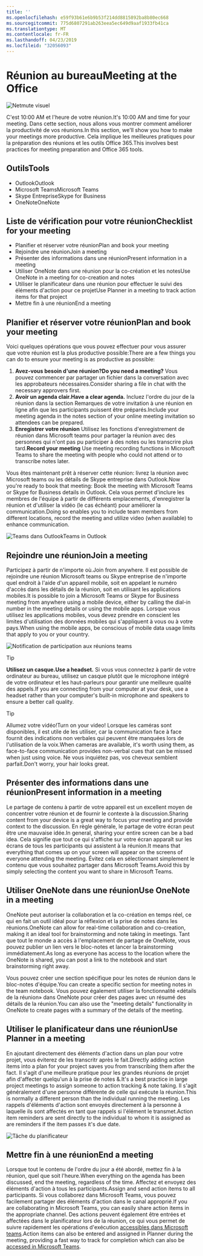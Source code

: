 ```yaml
---
title: ''
ms.openlocfilehash: e59f93b61e6b9b53f214dd8815892ba8b80ec668
ms.sourcegitcommit: 775d6807291ab263eea5ec649d9aaf1933fb41ca
ms.translationtype: MT
ms.contentlocale: fr-FR
ms.lasthandoff: 04/23/2019
ms.locfileid: "32056093"
---
```

# <a name="meeting-at-the-office"></a><span data-ttu-id="fb37e-102">Réunion au bureau</span><span class="sxs-lookup"><span data-stu-id="fb37e-102">Meeting at the Office</span></span>

![Netmute visuel](media/ditl_meeting.png)

<span data-ttu-id="fb37e-104">C'est 10:00 AM et l'heure de votre réunion.</span><span class="sxs-lookup"><span data-stu-id="fb37e-104">It's 10:00 AM and time for your meeting.</span></span> <span data-ttu-id="fb37e-105">Dans cette section, nous allons vous montrer comment améliorer la productivité de vos réunions.</span><span class="sxs-lookup"><span data-stu-id="fb37e-105">In this section, we'll show you how to make your meetings more productive.</span></span>  <span data-ttu-id="fb37e-106">Cela implique les meilleures pratiques pour la préparation des réunions et les outils Office 365.</span><span class="sxs-lookup"><span data-stu-id="fb37e-106">This involves best practices for meeting preparation and Office 365 tools.</span></span>  

## <a name="tools"></a><span data-ttu-id="fb37e-107">Outils</span><span class="sxs-lookup"><span data-stu-id="fb37e-107">Tools</span></span>
- <span data-ttu-id="fb37e-108">Outlook</span><span class="sxs-lookup"><span data-stu-id="fb37e-108">Outlook</span></span>
- <span data-ttu-id="fb37e-109">Microsoft Teams</span><span class="sxs-lookup"><span data-stu-id="fb37e-109">Microsoft Teams</span></span>
- <span data-ttu-id="fb37e-110">Skype Entreprise</span><span class="sxs-lookup"><span data-stu-id="fb37e-110">Skype for Business</span></span>
- <span data-ttu-id="fb37e-111">OneNote</span><span class="sxs-lookup"><span data-stu-id="fb37e-111">OneNote</span></span>

## <a name="checklist-for-your-meeting"></a><span data-ttu-id="fb37e-112">Liste de vérification pour votre réunion</span><span class="sxs-lookup"><span data-stu-id="fb37e-112">Checklist for your meeting</span></span>
- <span data-ttu-id="fb37e-113">Planifier et réserver votre réunion</span><span class="sxs-lookup"><span data-stu-id="fb37e-113">Plan and book your meeting</span></span>
- <span data-ttu-id="fb37e-114">Rejoindre une réunion</span><span class="sxs-lookup"><span data-stu-id="fb37e-114">Join a meeting</span></span>
- <span data-ttu-id="fb37e-115">Présenter des informations dans une réunion</span><span class="sxs-lookup"><span data-stu-id="fb37e-115">Present information in a meeting</span></span>
- <span data-ttu-id="fb37e-116">Utiliser OneNote dans une réunion pour la co-création et les notes</span><span class="sxs-lookup"><span data-stu-id="fb37e-116">Use OneNote in a meeting for co-creation and notes</span></span>
- <span data-ttu-id="fb37e-117">Utiliser le planificateur dans une réunion pour effectuer le suivi des éléments d'action pour ce projet</span><span class="sxs-lookup"><span data-stu-id="fb37e-117">Use Planner in a meeting to track action items for that project</span></span>
- <span data-ttu-id="fb37e-118">Mettre fin à une réunion</span><span class="sxs-lookup"><span data-stu-id="fb37e-118">End a meeting</span></span>
 
## <a name="plan-and-book-your-meeting"></a><span data-ttu-id="fb37e-119">Planifier et réserver votre réunion</span><span class="sxs-lookup"><span data-stu-id="fb37e-119">Plan and book your meeting</span></span>
<span data-ttu-id="fb37e-120">Voici quelques opérations que vous pouvez effectuer pour vous assurer que votre réunion est la plus productive possible:</span><span class="sxs-lookup"><span data-stu-id="fb37e-120">There are a few things you can do to ensure your meeting is as productive as possible:</span></span>

1. <span data-ttu-id="fb37e-121">**Avez-vous besoin d'une réunion?**</span><span class="sxs-lookup"><span data-stu-id="fb37e-121">**Do you need a meeting?**</span></span> <span data-ttu-id="fb37e-122">Vous pouvez commencer par partager un fichier dans la conversation avec les approbateurs nécessaires.</span><span class="sxs-lookup"><span data-stu-id="fb37e-122">Consider sharing a file in chat with the necessary approvers first.</span></span>  
1. <span data-ttu-id="fb37e-123">**Avoir un agenda clair.**</span><span class="sxs-lookup"><span data-stu-id="fb37e-123">**Have a clear agenda.**</span></span>  <span data-ttu-id="fb37e-124">Incluez l'ordre du jour de la réunion dans la section Remarques de votre invitation à une réunion en ligne afin que les participants puissent être préparés.</span><span class="sxs-lookup"><span data-stu-id="fb37e-124">Include your meeting agenda in the notes section of your online meeting invitation so attendees can be prepared.</span></span>
1. <span data-ttu-id="fb37e-125">**Enregistrer votre réunion**  Utilisez les fonctions d'enregistrement de réunion dans Microsoft teams pour partager la réunion avec des personnes qui n'ont pas pu participer à des notes ou les transcrire plus tard.</span><span class="sxs-lookup"><span data-stu-id="fb37e-125">**Record your meeting**  Use meeting recording functions in Microsoft Teams to share the meeting with people who could not attend or to transcribe notes later.</span></span>  

<span data-ttu-id="fb37e-126">Vous êtes maintenant prêt à réserver cette réunion: livrez la réunion avec Microsoft teams ou les détails de Skype entreprise dans Outlook.</span><span class="sxs-lookup"><span data-stu-id="fb37e-126">Now you're ready to book that meeting:  Book the meeting with Microsoft Teams or Skype for Business details in Outlook.</span></span> <span data-ttu-id="fb37e-127">Cela vous permet d'inclure les membres de l'équipe à partir de différents emplacements, d'enregistrer la réunion et d'utiliser la vidéo (le cas échéant) pour améliorer la communication.</span><span class="sxs-lookup"><span data-stu-id="fb37e-127">Doing so enables you to include team members from different locations, record the meeting and utilize video (when available) to enhance communication.</span></span> 

![<span data-ttu-id="fb37e-128">Teams dans Outlook</span><span class="sxs-lookup"><span data-stu-id="fb37e-128">Teams in Outlook</span></span> ](media/ditl_teamsoutlook.png)

## <a name="join-a-meeting"></a><span data-ttu-id="fb37e-129">Rejoindre une réunion</span><span class="sxs-lookup"><span data-stu-id="fb37e-129">Join a meeting</span></span>
<span data-ttu-id="fb37e-130">Participez à partir de n'importe où.</span><span class="sxs-lookup"><span data-stu-id="fb37e-130">Join from anywhere.</span></span> <span data-ttu-id="fb37e-131">Il est possible de rejoindre une réunion Microsoft teams ou Skype entreprise de n'importe quel endroit à l'aide d'un appareil mobile, soit en appelant le numéro d'accès dans les détails de la réunion, soit en utilisant les applications mobiles.</span><span class="sxs-lookup"><span data-stu-id="fb37e-131">It is possible to join a Microsoft Teams or Skype for Business meeting from anywhere using a mobile device, either by calling the dial-in number in the meeting details or using the mobile apps.</span></span> <span data-ttu-id="fb37e-132">Lorsque vous utilisez les applications mobiles, vous devez prendre en conscient les limites d'utilisation des données mobiles qui s'appliquent à vous ou à votre pays.</span><span class="sxs-lookup"><span data-stu-id="fb37e-132">When using the mobile apps, be conscious of mobile data usage limits that apply to you or your country.</span></span>

![Notification de participation aux réunions teams](media/ditl_teamsjoin.png)

> [!TIP]
> <span data-ttu-id="fb37e-134">**Utilisez un casque.**</span><span class="sxs-lookup"><span data-stu-id="fb37e-134">**Use a headset.**</span></span> <span data-ttu-id="fb37e-135">Si vous vous connectez à partir de votre ordinateur au bureau, utilisez un casque plutôt que le microphone intégré de votre ordinateur et les haut-parleurs pour garantir une meilleure qualité des appels.</span><span class="sxs-lookup"><span data-stu-id="fb37e-135">If you are connecting from your computer at your desk, use a headset rather than your computer's built-in microphone and speakers to ensure a better call quality.</span></span>

> [!TIP]
> <span data-ttu-id="fb37e-136">Allumez votre vidéo!</span><span class="sxs-lookup"><span data-stu-id="fb37e-136">Turn on your video!</span></span> <span data-ttu-id="fb37e-137">Lorsque les caméras sont disponibles, il est utile de les utiliser, car la communication face à face fournit des indications non verbales qui peuvent être manquées lors de l'utilisation de la voix.</span><span class="sxs-lookup"><span data-stu-id="fb37e-137">When cameras are available, it's worth using them, as face-to-face communication provides non-verbal cues that can be missed when just using voice.</span></span> <span data-ttu-id="fb37e-138">Ne vous inquiétez pas, vos cheveux semblent parfait.</span><span class="sxs-lookup"><span data-stu-id="fb37e-138">Don't worry, your hair looks great.</span></span> 

## <a name="present-information-in-a-meeting"></a><span data-ttu-id="fb37e-139">Présenter des informations dans une réunion</span><span class="sxs-lookup"><span data-stu-id="fb37e-139">Present information in a meeting</span></span>
<span data-ttu-id="fb37e-140">Le partage de contenu à partir de votre appareil est un excellent moyen de concentrer votre réunion et de fournir le contexte à la discussion.</span><span class="sxs-lookup"><span data-stu-id="fb37e-140">Sharing content from your device is a great way to focus your meeting and provide context to the discussion.</span></span> <span data-ttu-id="fb37e-141">En règle générale, le partage de votre écran peut être une mauvaise idée.</span><span class="sxs-lookup"><span data-stu-id="fb37e-141">In general, sharing your entire screen can be a bad idea.</span></span> <span data-ttu-id="fb37e-142">Cela signifie que tout ce qui s'affiche sur votre écran apparaît sur les écrans de tous les participants qui assistent à la réunion.</span><span class="sxs-lookup"><span data-stu-id="fb37e-142">It means that everything that comes up on your screen will appear on the screens of everyone attending the meeting.</span></span> <span data-ttu-id="fb37e-143">Évitez cela en sélectionnant simplement le contenu que vous souhaitez partager dans Microsoft Teams.</span><span class="sxs-lookup"><span data-stu-id="fb37e-143">Avoid this by simply selecting the content you want to share in Microsoft Teams.</span></span> 

## <a name="use-onenote-in-a-meeting"></a><span data-ttu-id="fb37e-144">Utiliser OneNote dans une réunion</span><span class="sxs-lookup"><span data-stu-id="fb37e-144">Use OneNote in a meeting</span></span>
<span data-ttu-id="fb37e-145">OneNote peut autoriser la collaboration et la co-création en temps réel, ce qui en fait un outil idéal pour la réflexion et la prise de notes dans les réunions.</span><span class="sxs-lookup"><span data-stu-id="fb37e-145">OneNote can allow for real-time collaboration and co-creation, making it an ideal tool for brainstorming and note taking in meetings.</span></span> <span data-ttu-id="fb37e-146">Tant que tout le monde a accès à l'emplacement de partage de OneNote, vous pouvez publier un lien vers le bloc-notes et lancer la brainstorming immédiatement.</span><span class="sxs-lookup"><span data-stu-id="fb37e-146">As long as everyone has access to the location where the OneNote is shared, you can post a link to the notebook and start brainstorming right away.</span></span>

<span data-ttu-id="fb37e-147">Vous pouvez créer une section spécifique pour les notes de réunion dans le bloc-notes d'équipe.</span><span class="sxs-lookup"><span data-stu-id="fb37e-147">You can create a specific section for meeting notes in the team notebook.</span></span> <span data-ttu-id="fb37e-148">Vous pouvez également utiliser la fonctionnalité «détails de la réunion» dans OneNote pour créer des pages avec un résumé des détails de la réunion.</span><span class="sxs-lookup"><span data-stu-id="fb37e-148">You can also use the "meeting details" functionality in OneNote to create pages with a summary of the details of the meeting.</span></span>

## <a name="use-planner-in-a-meeting"></a><span data-ttu-id="fb37e-149">Utiliser le planificateur dans une réunion</span><span class="sxs-lookup"><span data-stu-id="fb37e-149">Use Planner in a meeting</span></span>
<span data-ttu-id="fb37e-150">En ajoutant directement des éléments d'action dans un plan pour votre projet, vous éviterez de les transcritr après le fait.</span><span class="sxs-lookup"><span data-stu-id="fb37e-150">Directly adding action items into a plan for your project saves you from transcribing them after the fact.</span></span> <span data-ttu-id="fb37e-151">Il s'agit d'une meilleure pratique pour les grandes réunions de projet afin d'affecter quelqu'un à la prise de notes &.</span><span class="sxs-lookup"><span data-stu-id="fb37e-151">It's a best practice in large project meetings to assign someone to action tracking & note taking.</span></span> <span data-ttu-id="fb37e-152">Il s'agit généralement d'une personne différente de celle qui exécute la réunion.</span><span class="sxs-lookup"><span data-stu-id="fb37e-152">This is normally a different person than the individual running the meeting.</span></span> <span data-ttu-id="fb37e-153">Les rappels d'éléments d'action sont envoyés directement à la personne à laquelle ils sont affectés en tant que rappels si l'élément le transmet.</span><span class="sxs-lookup"><span data-stu-id="fb37e-153">Action item reminders are sent directly to the individual to whom it is assigned as are reminders if the item passes it's due date.</span></span> 

![Tâche du planificateur](media/ditl_task.png)

## <a name="end-a-meeting"></a><span data-ttu-id="fb37e-155">Mettre fin à une réunion</span><span class="sxs-lookup"><span data-stu-id="fb37e-155">End a meeting</span></span>
<span data-ttu-id="fb37e-156">Lorsque tout le contenu de l'ordre du jour a été abordé, mettez fin à la réunion, quel que soit l'heure.</span><span class="sxs-lookup"><span data-stu-id="fb37e-156">When everything on the agenda has been discussed, end the meeting, regardless of the time.</span></span> <span data-ttu-id="fb37e-157">Affectez et envoyez des éléments d'action à tous les participants.</span><span class="sxs-lookup"><span data-stu-id="fb37e-157">Assign and send action items to all participants.</span></span> <span data-ttu-id="fb37e-158">Si vous collaborez dans Microsoft Teams, vous pouvez facilement partager des éléments d'action dans le canal approprié.</span><span class="sxs-lookup"><span data-stu-id="fb37e-158">If you are collaborating in Microsoft Teams, you can easily share action items in the appropriate channel.</span></span> <span data-ttu-id="fb37e-159">Des actions peuvent également être entrées et affectées dans le planificateur lors de la réunion, ce qui vous permet de suivre rapidement les opérations d'exécution [accessibles dans Microsoft teams](https://support.office.com/en-us/article/use-planner-in-microsoft-teams-62798a9f-e8f7-4722-a700-27dd28a06ee0).</span><span class="sxs-lookup"><span data-stu-id="fb37e-159">Action items can also be entered and assigned in Planner during the meeting, providing a fast way to track for completion which can also be [accessed in Microsoft Teams](https://support.office.com/en-us/article/use-planner-in-microsoft-teams-62798a9f-e8f7-4722-a700-27dd28a06ee0).</span></span> 